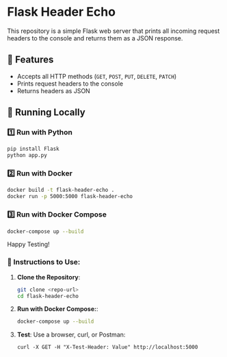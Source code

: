 # Flask Header Echo

This repository is a simple Flask web server that prints all incoming request headers to the console and returns them as a JSON response.

## 📜 Features
- Accepts all HTTP methods (`GET`, `POST`, `PUT`, `DELETE`, `PATCH`)
- Prints request headers to the console
- Returns headers as JSON

## 🚀 Running Locally

### 1️⃣ Run with Python
```bash
pip install Flask
python app.py
```

### 2️⃣ Run with Docker
```bash
docker build -t flask-header-echo .
docker run -p 5000:5000 flask-header-echo
```

### 3️⃣ Run with Docker Compose
```bash
docker-compose up --build
```

Happy Testing!

### 🌟 Instructions to Use:
1. **Clone the Repository**:
   ```bash
   git clone <repo-url>
   cd flask-header-echo
   ```
2. **Run with Docker Compose:**:
   ```bash
   docker-compose up --build
   ```
3. **Test**:
   Use a browser, curl, or Postman:
   ```
   curl -X GET -H "X-Test-Header: Value" http://localhost:5000
   ```